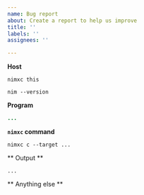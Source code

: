 ```yaml
---
name: Bug report
about: Create a report to help us improve
title: ''
labels: ''
assignees: ''

---
```


**Host**

<!-- Please include the output of the following two commands-->
```
nimxc this
```

```
nim --version
```

**Program**

<!-- Please include a [Short, Self Contained, Correct, Example](http://sscce.org/) -->

```nim
...
```

**`nimxc` command**

```
nimxc c --target ...
```

** Output **

```
...
```

** Anything else **
